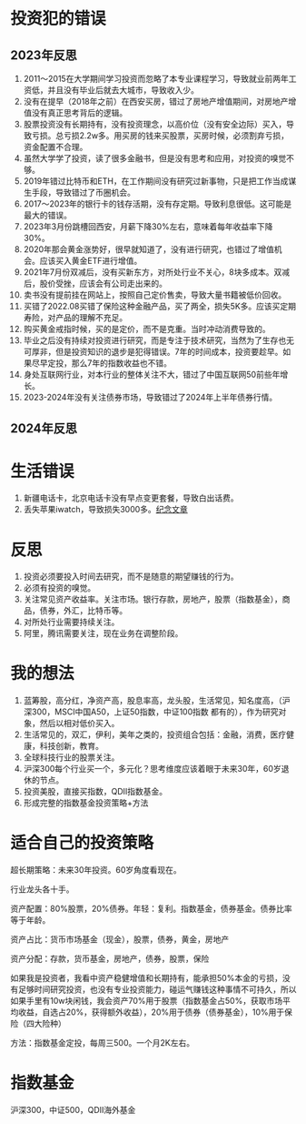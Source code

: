 # 投资犯的错误

## 2023年反思

1. 2011～2015在大学期间学习投资而忽略了本专业课程学习，导致就业前两年工资低，并且没有毕业后就去大城市，导致收入少。
2. 没有在提早（2018年之前）在西安买房，错过了房地产增值期间，对房地产增值没有真正思考背后的逻辑。
3. 股票投资没有长期持有，没有投资理念，以高价位（没有安全边际）买入，导致亏损。总亏损2.2w多。用买房的钱来买股票，买房时候，必须割弃亏损，资金配置不合理。
4. 虽然大学学了投资，读了很多金融书，但是没有思考和应用，对投资的嗅觉不够。
5. 2019年错过比特币和ETH，在工作期间没有研究过新事物，只是把工作当成谋生手段，导致错过了币圈机会。
6. 2017～2023年的银行卡的钱存活期，没有存定期。导致利息很低。这可能是最大的错误。
7. 2023年3月份跳槽回西安，月薪下降30%左右，意味着每年收益率下降30%。
8. 2020年那会黄金涨势好，很早就知道了，没有进行研究，也错过了增值机会。应该买入黄金ETF进行增值。
9. 2021年7月份双减后，没有买新东方，对所处行业不关心，8块多成本。双减后，股价受挫，应该会有公司走出来的。
10. 卖书没有提前挂在网站上，按照自己定价售卖，导致大量书籍被低价回收。
11. 买错了2022.08买错了保险这种金融产品，买了两全，损失5K多。应该买定期寿险，对产品的理解不充足。
12. 购买黄金戒指时候，买的是定价，而不是克重。当时冲动消费导致的。
13. 毕业之后没有持续对投资进行研究，而是专注于技术研究，当然为了生存也无可厚非，但是投资知识的退步是犯得错误。7年的时间成本，投资要趁早。如果尽早定投，那么7年的指数收益也不错。
14. 身处互联网行业，对本行业的整体关注不大，错过了中国互联网50前些年增长。
15. 2023-2024年没有关注债券市场，导致错过了2024年上半年债券行情。

## 2024年反思

# 生活错误

1. 新疆电话卡，北京电话卡没有早点变更套餐，导致白出话费。
2. 丢失苹果iwatch，导致损失3000多。[纪念文章](https://zhuanlan.zhihu.com/p/672209109)

# 反思

1. 投资必须要投入时间去研究，而不是随意的期望赚钱的行为。
2. 必须有投资的嗅觉。
3. 关注常见资产收益率。关注市场。银行存款，房地产，股票（指数基金），商品，债券，外汇，比特币等。
4. 对所处行业需要持续关注。
5. 阿里，腾讯需要关注，现在业务在调整阶段。

# 我的想法

1. 蓝筹股，高分红，净资产高，股息率高，龙头股，生活常见，知名度高，（沪深300，MSCI中国A50，上证50指数，中证100指数 都有的），作为研究对象，然后以相对低价买入。
2. 生活常见的，双汇，伊利，美年之类的，投资组合包括：金融，消费，医疗健康，科技创新，教育。
3. 全球科技行业的股票关注。
4. 沪深300每个行业买一个，多元化？思考维度应该着眼于未来30年，60岁退休的节点。
5. 投资美股，直接买指数，QDII指数基金。
6. 形成完整的指数基金投资策略+方法

# 适合自己的投资策略

超长期策略：未来30年投资。60岁角度看现在。

行业龙头各十手。

资产配置：80%股票，20%债券。年轻：复利。指数基金，债券基金。债券比率等于年龄。

资产占比：货币市场基金（现金），股票，债券，黄金，房地产

资产分配：存款，货币基金，房地产，债券，股票，保险

如果我是投资者，我看中资产稳健增值和长期持有，能承担50%本金的亏损，没有足够时间研究投资，也没有专业投资能力，碰运气赚钱这种事情不可持久，所以如果手里有10w块闲钱，我会资产70%用于股票（指数基金占50%，获取市场平均收益，自选占20%，获得额外收益），20%用于债券（债券基金），10%用于保险（四大险种）

方法：指数基金定投，每周三500。一个月2K左右。

# 指数基金

沪深300，中证500，QDII海外基金

